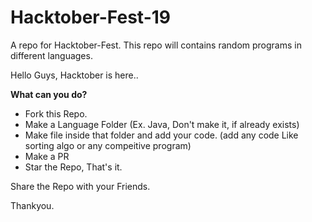 # Hacktober-Fest-19

A repo for Hacktober-Fest. This repo will contains random programs in different languages.

Hello Guys, Hacktober is here..

**What can you do?**

- Fork this Repo.
- Make a Language Folder (Ex. Java, Don't make it, if already exists)
- Make file inside that folder and add your code. (add any code Like sorting algo or any compeitive program)
- Make a PR
- Star the Repo, That's it.
 
Share the Repo with your Friends.

Thankyou.
